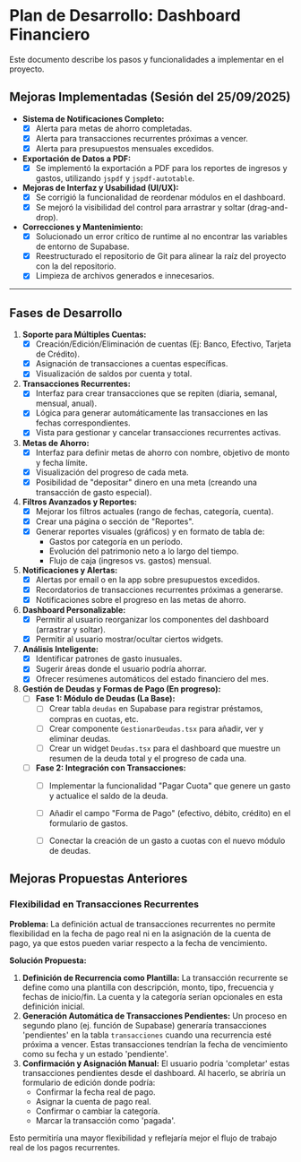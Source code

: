 # Plan de Desarrollo: Dashboard Financiero

Este documento describe los pasos y funcionalidades a implementar en el proyecto.

## Mejoras Implementadas (Sesión del 25/09/2025)

- **Sistema de Notificaciones Completo:**
  - [x] Alerta para metas de ahorro completadas.
  - [x] Alerta para transacciones recurrentes próximas a vencer.
  - [x] Alerta para presupuestos mensuales excedidos.

- **Exportación de Datos a PDF:**
  - [x] Se implementó la exportación a PDF para los reportes de ingresos y gastos, utilizando `jspdf` y `jspdf-autotable`.

- **Mejoras de Interfaz y Usabilidad (UI/UX):**
  - [x] Se corrigió la funcionalidad de reordenar módulos en el dashboard.
  - [x] Se mejoró la visibilidad del control para arrastrar y soltar (drag-and-drop).

- **Correcciones y Mantenimiento:**
  - [x] Solucionado un error crítico de runtime al no encontrar las variables de entorno de Supabase.
  - [x] Reestructurado el repositorio de Git para alinear la raíz del proyecto con la del repositorio.
  - [x] Limpieza de archivos generados e innecesarios.

---

## Fases de Desarrollo

1.  **Soporte para Múltiples Cuentas:**
    - [x] Creación/Edición/Eliminación de cuentas (Ej: Banco, Efectivo, Tarjeta de Crédito).
    - [x] Asignación de transacciones a cuentas específicas.
    - [x] Visualización de saldos por cuenta y total.

2.  **Transacciones Recurrentes:**
    - [x] Interfaz para crear transacciones que se repiten (diaria, semanal, mensual, anual).
    - [x] Lógica para generar automáticamente las transacciones en las fechas correspondientes.
    - [x] Vista para gestionar y cancelar transacciones recurrentes activas.

3.  **Metas de Ahorro:**
    - [x] Interfaz para definir metas de ahorro con nombre, objetivo de monto y fecha límite.
    - [x] Visualización del progreso de cada meta.
    - [x] Posibilidad de "depositar" dinero en una meta (creando una transacción de gasto especial).

4.  **Filtros Avanzados y Reportes:**
    - [x] Mejorar los filtros actuales (rango de fechas, categoría, cuenta).
    - [x] Crear una página o sección de "Reportes".
    - [x] Generar reportes visuales (gráficos) y en formato de tabla de:
        - Gastos por categoría en un período.
        - Evolución del patrimonio neto a lo largo del tiempo.
        - Flujo de caja (ingresos vs. gastos) mensual.

5.  **Notificaciones y Alertas:**
    - [x] Alertas por email o en la app sobre presupuestos excedidos.
    - [x] Recordatorios de transacciones recurrentes próximas a generarse.
    - [x] Notificaciones sobre el progreso en las metas de ahorro.

6.  **Dashboard Personalizable:**
    - [x] Permitir al usuario reorganizar los componentes del dashboard (arrastrar y soltar).
    - [x] Permitir al usuario mostrar/ocultar ciertos widgets.

7.  **Análisis Inteligente:**
    - [x] Identificar patrones de gasto inusuales.
    - [x] Sugerir áreas donde el usuario podría ahorrar.
    - [x] Ofrecer resúmenes automáticos del estado financiero del mes.

8.  **Gestión de Deudas y Formas de Pago (En progreso):**
    - [ ] **Fase 1: Módulo de Deudas (La Base):**
        - [ ] Crear tabla `deudas` en Supabase para registrar préstamos, compras en cuotas, etc.
        - [ ] Crear componente `GestionarDeudas.tsx` para añadir, ver y eliminar deudas.
        - [ ] Crear un widget `Deudas.tsx` para el dashboard que muestre un resumen de la deuda total y el progreso de cada una.
    - [ ] **Fase 2: Integración con Transacciones:**
        - [ ] Implementar la funcionalidad "Pagar Cuota" que genere un gasto y actualice el saldo de la deuda.
        - [ ] Añadir el campo "Forma de Pago" (efectivo, débito, crédito) en el formulario de gastos.
        - [ ] Conectar la creación de un gasto a cuotas con el nuevo módulo de deudas.


## Mejoras Propuestas Anteriores

### Flexibilidad en Transacciones Recurrentes

**Problema:** La definición actual de transacciones recurrentes no permite flexibilidad en la fecha de pago real ni en la asignación de la cuenta de pago, ya que estos pueden variar respecto a la fecha de vencimiento.

**Solución Propuesta:**
1.  **Definición de Recurrencia como Plantilla:** La transacción recurrente se define como una plantilla con descripción, monto, tipo, frecuencia y fechas de inicio/fin. La cuenta y la categoría serían opcionales en esta definición inicial.
2.  **Generación Automática de Transacciones Pendientes:** Un proceso en segundo plano (ej. función de Supabase) generaría transacciones 'pendientes' en la tabla `transacciones` cuando una recurrencia esté próxima a vencer. Estas transacciones tendrían la fecha de vencimiento como su fecha y un estado 'pendiente'.
3.  **Confirmación y Asignación Manual:** El usuario podría 'completar' estas transacciones pendientes desde el dashboard. Al hacerlo, se abriría un formulario de edición donde podría:
    *   Confirmar la fecha real de pago.
    *   Asignar la cuenta de pago real.
    *   Confirmar o cambiar la categoría.
    *   Marcar la transacción como 'pagada'.

Esto permitiría una mayor flexibilidad y reflejaría mejor el flujo de trabajo real de los pagos recurrentes.